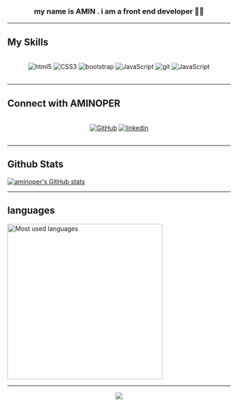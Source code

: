 

### <div align="center">my name is AMIN . i am a front end developer 👨‍💻</div>  
  

------


## My Skills  
</br>
<div align="center">  
<img alt='html5' src='https://img.shields.io/badge/HTML-100000?style=for-the-badge&logo=html5&logoColor=white&labelColor=E34F26&color=E34F26'/>
<img alt='CSS3' src='https://img.shields.io/badge/CSS-100000?style=for-the-badge&logo=CSS3&logoColor=white&labelColor=1572B6&color=1572B6'/>
<img alt='bootstrap' src='https://img.shields.io/badge/bootstrap-100000?style=for-the-badge&logo=bootstrap&logoColor=FFFFFF&labelColor=8D00A6&color=8D00A6'/>
<img alt='JavaScript' src='https://img.shields.io/badge/JavaScript-100000?style=for-the-badge&logo=JavaScript&logoColor=000000&labelColor=F7DF1E&color=F7DF1E'/>
<img alt='git' src='https://img.shields.io/badge/git-100000?style=for-the-badge&logo=git&logoColor=FFFFFF&labelColor=FF0000&color=FF0000'/>
<img alt='JavaScript' src='https://img.shields.io/badge/React-100000?style=for-the-badge&logo=JavaScript&logoColor=white&labelColor=1572B6&color=1572B6'/>
</div>
</br>

------

## Connect with AMINOPER  
</br>
<div align="center" display = "flex">
  <a href="https://github.com/aminoper"><img alt='GitHub' src='https://img.shields.io/badge/github-100000?style=for-the-badge&logo=GitHub&logoColor=white&labelColor=2C2C2C&color=2C2C2C'/></a>
<a href='https://linkedin.com/in/aminoper-159391249' target="_blank"><img alt='linkedin' src='https://img.shields.io/badge/linked_in-100000?style=for-the-badge&logo=linkedin&logoColor=FFFFFF&labelColor=0000FF&color=0000FF'/></a>
</div>  
  </br>

------

## Github Stats  
[![aminoper's GitHub stats](https://github-readme-stats.vercel.app/api?username=aminoper&count_private=true&show_icons=true&include_all_commits=true&hide_border=true&title_color=fb00ff&text_color=d28fff&icon_color=e100ff&border_color=141414&bg_color=13,030029,12001f&theme=blueberry)](https://github.com/anuraghazra/github-readme-stats)

--------

## languages
<a href="https://github.com/aminoper" align="left"><img width="350" src="https://github-readme-stats.vercel.app/api/top-langs/?username=aminoper&langs_count=10&title_color=fb00ff&text_color=d28fff&icon_color=0891b2&bg_color=13,030029,12001f&theme=blueberry&hide_border=true&locale=en&custom_title=most%20%used%20%Languages" alt="Most used languages" /></a>

---------
<div align="center">
<img src="https://cdn140.picsart.com/321303280218201.gif?to=crop&type=webp&r=40x40&q=50" align="center" style="wisth: 100%"/>
</div>  
  
